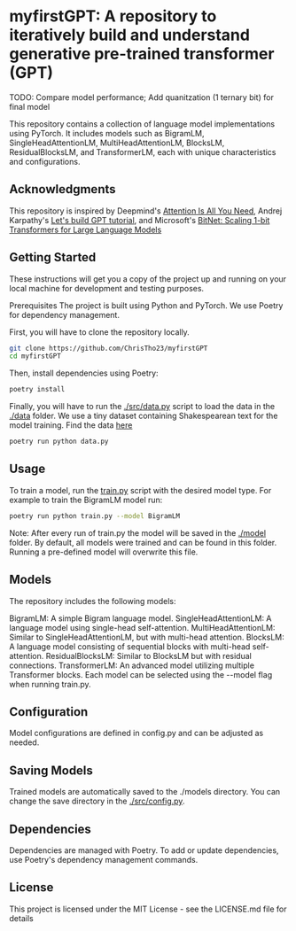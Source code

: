 # myfirstGPT: A repository to iteratively build and understand generative pre-trained transformer (GPT)

TODO: Compare model performance; Add quanitzation (1 ternary bit) for final model

This repository contains a collection of language model implementations using PyTorch. It includes models such as BigramLM, SingleHeadAttentionLM, MultiHeadAttentionLM, BlocksLM, ResidualBlocksLM, and TransformerLM, each with unique characteristics and configurations.

## Acknowledgments

This repository is inspired by Deepmind's [Attention Is All You Need](https://arxiv.org/abs/1706.03762), Andrej Karpathy's [Let's build GPT tutorial](https://www.youtube.com/watch?v=kCc8FmEb1nY&list=PLAqhIrjkxbuWI23v9cThsA9GvCAUhRvKZ&index=7&t=2280s), and Microsoft's [BitNet: Scaling 1-bit Transformers for Large Language Models](https://arxiv.org/abs/2310.11453)

## Getting Started

These instructions will get you a copy of the project up and running on your local machine for development and testing purposes.

Prerequisites
The project is built using Python and PyTorch. We use Poetry for dependency management. 

First, you will have to clone the repository locally.
```bash
git clone https://github.com/ChrisTho23/myfirstGPT
cd myfirstGPT
```

Then, install dependencies using Poetry:
```bash
poetry install
```

Finally, you will have to run the [./src/data.py](https://github.com/ChrisTho23/myfirstGPT/tree/main/src/data.py) script to load the data in the [./data](https://github.com/ChrisTho23/myfirstGPT/tree/main/data) folder. We use a tiny
dataset containing Shakespearean text for the model training. Find the data [here](https://raw.githubusercontent.com/karpathy/char-rnn/master/data/tinyshakespeare/input.txt)
```bash
poetry run python data.py
```

## Usage

To train a model, run the [train.py]() script with the desired model type. For example to train
the BigramLM model run:

```bash
poetry run python train.py --model BigramLM
```

Note: After every run of train.py the model will be saved in the [./model](https://github.com/ChrisTho23/myfirstGPT/tree/main/model) folder. By default, all models were trained and can be found in this folder. Running a pre-defined model will overwrite this file.

## Models
The repository includes the following models:

BigramLM: A simple Bigram language model.
SingleHeadAttentionLM: A language model using single-head self-attention.
MultiHeadAttentionLM: Similar to SingleHeadAttentionLM, but with multi-head attention.
BlocksLM: A language model consisting of sequential blocks with multi-head self-attention.
ResidualBlocksLM: Similar to BlocksLM but with residual connections.
TransformerLM: An advanced model utilizing multiple Transformer blocks.
Each model can be selected using the --model flag when running train.py.

## Configuration
Model configurations are defined in config.py and can be adjusted as needed.

## Saving Models
Trained models are automatically saved to the ./models directory. You can change the save directory in the [./src/config.py](https://github.com/ChrisTho23/myfirstGPT/tree/main/src/config.py).

## Dependencies
Dependencies are managed with Poetry. To add or update dependencies, use Poetry's dependency management commands.

## License
This project is licensed under the MIT License - see the LICENSE.md file for details
